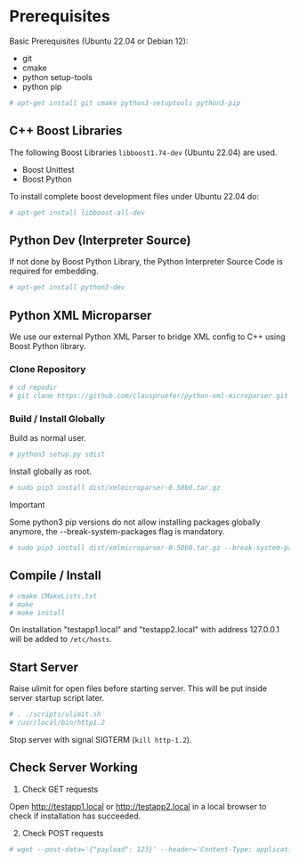 # Prerequisites

Basic Prerequisites (Ubuntu 22.04 or Debian 12):
- git
- cmake
- python setup-tools
- python pip

```bash
# apt-get install git cmake python3-setuptools python3-pip
```

## C++ Boost Libraries

The following Boost Libraries ```libboost1.74-dev``` (Ubuntu 22.04) are used. 

- Boost Unittest
- Boost Python

To install complete boost development files under Ubuntu 22.04 do:

```bash
# apt-get install libboost-all-dev
```

## Python Dev (Interpreter Source)

If not done by Boost Python Library, the Python Interpreter Source Code is required for embedding. 

```bash
# apt-get install python3-dev
```

## Python XML Microparser

We use our external Python XML Parser to bridge XML config to C++ using Boost Python library.

### Clone Repository

```bash
# cd repodir
# git clone https://github.com/clauspruefer/python-xml-microparser.git
```

### Build / Install Globally

Build as normal user.

```bash
# python3 setup.py sdist
```

Install globally as root.

```bash
# sudo pip3 install dist/xmlmicroparser-0.50b0.tar.gz
```

>[!IMPORTANT]  
> Some python3 pip versions do not allow installing packages globally anymore, the --break-system-packages flag is mandatory.

```bash
# sudo pip3 install dist/xmlmicroparser-0.50b0.tar.gz --break-system-packages
```

## Compile / Install

```bash
# cmake CMakeLists.txt
# make
# make install
```

On installation "testapp1.local" and "testapp2.local" with address 127.0.0.1 will
be added to ```/etc/hosts```.

## Start Server

Raise ulimit for open files before starting server. This will be put inside server startup
script later.

```bash
# . ./scripts/ulimit.sh
# /usr/local/bin/http1.2
```

Stop server with signal SIGTERM (```kill http-1.2```).


## Check Server Working

1. Check GET requests

Open http://testapp1.local or http://testapp2.local in a local browser to check if
installation has succeeded.

2. Check POST requests

```bash
# wget --post-data='{"payload": 123}' --header='Content-Type: application/json' http://testapp1.local/python/test
```

